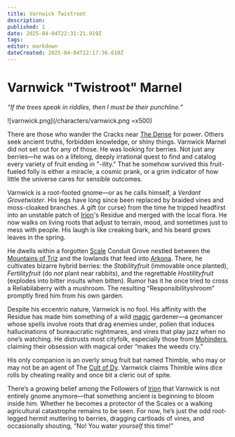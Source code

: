 ```yaml
---
title: Varnwick Twistroot
description: 
published: 1
date: 2025-04-04T22:31:21.919Z
tags: 
editor: markdown
dateCreated: 2025-04-04T22:17:36.610Z
---
```


# Varnwick "Twistroot" Marnel  
*“If the trees speak in riddles, then I must be their punchline.”*

![varnwick.png](/characters/varnwick.png =x500)

There are those who wander the Cracks near [The Dense](/location/plane/the-dense.md) for power. Others seek ancient truths, forbidden knowledge, or shiny things. Varnwick Marnel did not set out for any of those. He was looking for berries. Not just any berries—he was on a lifelong, deeply irrational quest to find and catalog every variety of fruit ending in "-ility." That he somehow survived this fruit-fueled folly is either a miracle, a cosmic prank, or a grim indicator of how little the universe cares for sensible outcomes.

Varnwick is a root-footed gnome—or as he calls himself, a *Verdant Grovetwister*. His legs have long since been replaced by braided vines and moss-cloaked branches. A gift (or curse) from the time he tripped headfirst into an unstable patch of [Irion](/being/deity/irion.md)'s Residue and merged with the local flora. He now walks on living roots that adjust to terrain, mood, and sometimes just to mess with people. His laugh is like creaking bark, and his beard grows leaves in the spring.

He dwells within a forgotten [Scale](/location/scale.md) Conduit Grove nestled between the [Mountains of Triz](/location/landmark/mountains-of-triz.md) and the lowlands that feed into [Arkona](/location/settlement/city/arkona.md). There, he cultivates bizarre hybrid berries: the *Stabilityfruit* (immovable once planted), *Fertilityfruit* (do *not* plant near rabbits), and the regrettable *Hostilityfruit* (explodes into bitter insults when bitten). Rumor has it he once tried to cross a Reliabilaberry with a mushroom. The resulting “Responsibilityshroom” promptly fired him from his own garden.

Despite his eccentric nature, Varnwick is no fool. His affinity with the Residue has made him something of a wild [magic](/structure/mechanic/magic.md) gardener—a geomancer whose spells involve roots that drag enemies under, pollen that induces hallucinations of bureaucratic nightmares, and vines that play jazz when no one’s watching. He distrusts most cityfolk, especially those from [Mohinders](/location/settlement/city/mohinders.md), claiming their obsession with magical order “makes the weeds cry.”

His only companion is an overly smug fruit bat named Thimble, who may or may not be an agent of The [Cult of Dy](/structure/social/factions/cult-of-dy.md). Varnwick claims Thimble wins dice rolls by cheating reality and once bit a cleric out of spite.

There’s a growing belief among the Followers of [Irion](/being/deity/irion.md) that Varnwick is not entirely gnome anymore—that something ancient is beginning to bloom inside him. Whether he becomes a protector of the Scales or a walking agricultural catastrophe remains to be seen. For now, he’s just the odd root-legged hermit muttering to berries, dragging cartloads of vines, and occasionally shouting, “No! You water *yourself* this time!”

